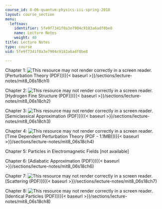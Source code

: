 ```yaml
---
course_id: 8-06-quantum-physics-iii-spring-2018
layout: course_section
menu:
  leftnav:
    identifier: 5fe9f7341f0a3e7904c9183a6adf0be8
    name: Lecture Notes
    weight: 40
title: Lecture Notes
type: course
uid: 5fe9f7341f0a3e7904c9183a6adf0be8

---
```


Chapter 1: ![This resource may not render correctly in a screen reader.](/images/inacessible.gif)[Perturbation Theory (PDF)]({{< baseurl >}}/sections/lecture-notes/mit8_06s18ch1)

Chapter 2: ![This resource may not render correctly in a screen reader.](/images/inacessible.gif)[Hydrogen Fine Structure (PDF)]({{< baseurl >}}/sections/lecture-notes/mit8_06s18ch2) 

Chapter 3: ![This resource may not render correctly in a screen reader.](/images/inacessible.gif)[Semiclassical Approximation (PDF)]({{< baseurl >}}/sections/lecture-notes/mit8_06s18ch3) 

Chapter 4: ![This resource may not render correctly in a screen reader.](/images/inacessible.gif)[Time Dependent Perturbation Theory (PDF - 1.1MB)]({{< baseurl >}}/sections/lecture-notes/mit8_06s18ch4)

Chapter 5: Particles in Electromagnetic Fields \[not available\]

Chapter 6: [Adiabatic Approximation (PDF)]({{< baseurl >}}/sections/lecture-notes/mit8_06s18ch6) 

Chapter 7: ![This resource may not render correctly in a screen reader.](/images/inacessible.gif)[Scattering (PDF)]({{< baseurl >}}/sections/lecture-notes/mit8_06s18ch7) 

Chapter 8: ![This resource may not render correctly in a screen reader.](/images/inacessible.gif)[Identical Particles (PDF)]({{< baseurl >}}/sections/lecture-notes/mit8_06s18ch8)